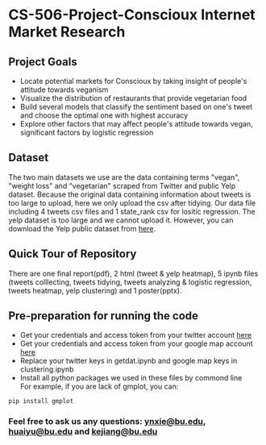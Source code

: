 # CS-506-Project-Conscioux Internet Market Research
## Project Goals
* Locate potential markets for Conscioux by taking insight of people's attitude towards veganism
* Visualize the distribution of restaurants that provide vegetarian food
* Build several models that classify the sentiment based on one's tweet and choose the optimal one with highest accuracy
* Explore other factors that may affect people's attitude towards vegan, significant factors by logistic regression
## Dataset
The two main datasets we use are the data containing terms "vegan", "weight loss" and "vegetarian" scraped from Twitter and public Yelp dataset. Because the original data containing information about tweets is too large to upload, here we only upload the csv after tidying. Our data file including 4 tweets csv files and 1 state_rank csv for lositic regression. The yelp dataset is too large and we cannot upload it. However, you can download the Yelp public dataset from [here](https://www.yelp.com/dataset).
## Quick Tour of Repository
There are one final report(pdf), 2 html (tweet & yelp heatmap), 5 ipynb files (tweets colllecting, tweets tidying, tweets analyzing & logistic regression, tweets heatmap, yelp clustering) and 1 poster(pptx).
## Pre-preparation for running the code
* Get your credentials and access token from your twitter account [here](https://www.slickremix.com/docs/how-to-get-api-keys-and-tokens-for-twitter/)
* Get your credentials and access token from your google map account [here](https://developers.google.com/maps/documentation/javascript/get-api-key)
* Replace your twitter keys in getdat.ipynb and google map keys in clustering.ipynb
* Install all python packages we used in these files by commond line  
For example, if you are lack of gmplot, you can:  
```
pip install gmplot
```
### Feel free to ask us any questions: ynxie@bu.edu, huaiyu@bu.edu and kejiang@bu.edu
